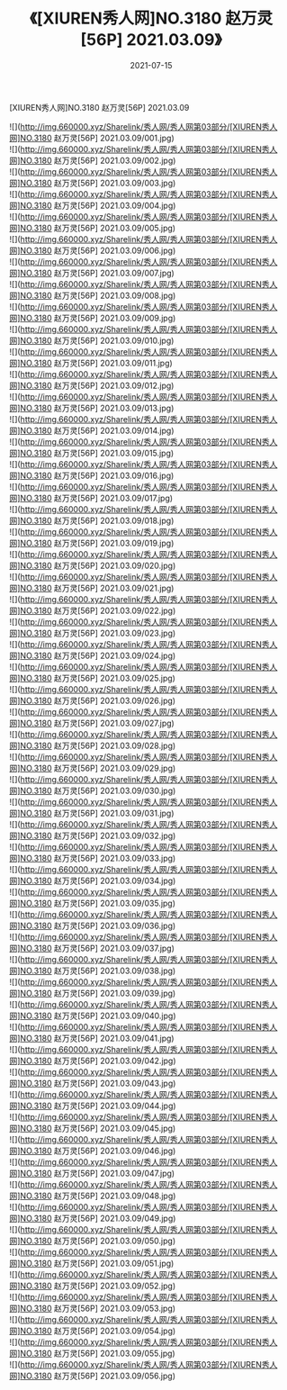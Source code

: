 ﻿---
layout: post
title:  《[XIUREN秀人网]NO.3180 赵万灵[56P] 2021.03.09》
date:   2021-07-15
img: http://img.660000.xyz/Sharelink/秀人网/秀人网第03部分/[XIUREN秀人网]NO.3180 赵万灵[56P] 2021.03.09/000.jpg
categories: [美女, 清纯, 唯美]
---

[XIUREN秀人网]NO.3180 赵万灵[56P] 2021.03.09

  ![](http://img.660000.xyz/Sharelink/秀人网/秀人网第03部分/[XIUREN秀人网]NO.3180 赵万灵[56P] 2021.03.09/001.jpg) <br> ![](http://img.660000.xyz/Sharelink/秀人网/秀人网第03部分/[XIUREN秀人网]NO.3180 赵万灵[56P] 2021.03.09/002.jpg) <br> ![](http://img.660000.xyz/Sharelink/秀人网/秀人网第03部分/[XIUREN秀人网]NO.3180 赵万灵[56P] 2021.03.09/003.jpg) <br> ![](http://img.660000.xyz/Sharelink/秀人网/秀人网第03部分/[XIUREN秀人网]NO.3180 赵万灵[56P] 2021.03.09/004.jpg) <br> ![](http://img.660000.xyz/Sharelink/秀人网/秀人网第03部分/[XIUREN秀人网]NO.3180 赵万灵[56P] 2021.03.09/005.jpg) <br> ![](http://img.660000.xyz/Sharelink/秀人网/秀人网第03部分/[XIUREN秀人网]NO.3180 赵万灵[56P] 2021.03.09/006.jpg) <br> ![](http://img.660000.xyz/Sharelink/秀人网/秀人网第03部分/[XIUREN秀人网]NO.3180 赵万灵[56P] 2021.03.09/007.jpg) <br> ![](http://img.660000.xyz/Sharelink/秀人网/秀人网第03部分/[XIUREN秀人网]NO.3180 赵万灵[56P] 2021.03.09/008.jpg) <br> ![](http://img.660000.xyz/Sharelink/秀人网/秀人网第03部分/[XIUREN秀人网]NO.3180 赵万灵[56P] 2021.03.09/009.jpg) <br> ![](http://img.660000.xyz/Sharelink/秀人网/秀人网第03部分/[XIUREN秀人网]NO.3180 赵万灵[56P] 2021.03.09/010.jpg) <br> ![](http://img.660000.xyz/Sharelink/秀人网/秀人网第03部分/[XIUREN秀人网]NO.3180 赵万灵[56P] 2021.03.09/011.jpg) <br> ![](http://img.660000.xyz/Sharelink/秀人网/秀人网第03部分/[XIUREN秀人网]NO.3180 赵万灵[56P] 2021.03.09/012.jpg) <br> ![](http://img.660000.xyz/Sharelink/秀人网/秀人网第03部分/[XIUREN秀人网]NO.3180 赵万灵[56P] 2021.03.09/013.jpg) <br> ![](http://img.660000.xyz/Sharelink/秀人网/秀人网第03部分/[XIUREN秀人网]NO.3180 赵万灵[56P] 2021.03.09/014.jpg) <br> ![](http://img.660000.xyz/Sharelink/秀人网/秀人网第03部分/[XIUREN秀人网]NO.3180 赵万灵[56P] 2021.03.09/015.jpg) <br> ![](http://img.660000.xyz/Sharelink/秀人网/秀人网第03部分/[XIUREN秀人网]NO.3180 赵万灵[56P] 2021.03.09/016.jpg) <br> ![](http://img.660000.xyz/Sharelink/秀人网/秀人网第03部分/[XIUREN秀人网]NO.3180 赵万灵[56P] 2021.03.09/017.jpg) <br> ![](http://img.660000.xyz/Sharelink/秀人网/秀人网第03部分/[XIUREN秀人网]NO.3180 赵万灵[56P] 2021.03.09/018.jpg) <br> ![](http://img.660000.xyz/Sharelink/秀人网/秀人网第03部分/[XIUREN秀人网]NO.3180 赵万灵[56P] 2021.03.09/019.jpg) <br> ![](http://img.660000.xyz/Sharelink/秀人网/秀人网第03部分/[XIUREN秀人网]NO.3180 赵万灵[56P] 2021.03.09/020.jpg) <br> ![](http://img.660000.xyz/Sharelink/秀人网/秀人网第03部分/[XIUREN秀人网]NO.3180 赵万灵[56P] 2021.03.09/021.jpg) <br> ![](http://img.660000.xyz/Sharelink/秀人网/秀人网第03部分/[XIUREN秀人网]NO.3180 赵万灵[56P] 2021.03.09/022.jpg) <br> ![](http://img.660000.xyz/Sharelink/秀人网/秀人网第03部分/[XIUREN秀人网]NO.3180 赵万灵[56P] 2021.03.09/023.jpg) <br> ![](http://img.660000.xyz/Sharelink/秀人网/秀人网第03部分/[XIUREN秀人网]NO.3180 赵万灵[56P] 2021.03.09/024.jpg) <br> ![](http://img.660000.xyz/Sharelink/秀人网/秀人网第03部分/[XIUREN秀人网]NO.3180 赵万灵[56P] 2021.03.09/025.jpg) <br> ![](http://img.660000.xyz/Sharelink/秀人网/秀人网第03部分/[XIUREN秀人网]NO.3180 赵万灵[56P] 2021.03.09/026.jpg) <br> ![](http://img.660000.xyz/Sharelink/秀人网/秀人网第03部分/[XIUREN秀人网]NO.3180 赵万灵[56P] 2021.03.09/027.jpg) <br> ![](http://img.660000.xyz/Sharelink/秀人网/秀人网第03部分/[XIUREN秀人网]NO.3180 赵万灵[56P] 2021.03.09/028.jpg) <br> ![](http://img.660000.xyz/Sharelink/秀人网/秀人网第03部分/[XIUREN秀人网]NO.3180 赵万灵[56P] 2021.03.09/029.jpg) <br> ![](http://img.660000.xyz/Sharelink/秀人网/秀人网第03部分/[XIUREN秀人网]NO.3180 赵万灵[56P] 2021.03.09/030.jpg) <br> ![](http://img.660000.xyz/Sharelink/秀人网/秀人网第03部分/[XIUREN秀人网]NO.3180 赵万灵[56P] 2021.03.09/031.jpg) <br> ![](http://img.660000.xyz/Sharelink/秀人网/秀人网第03部分/[XIUREN秀人网]NO.3180 赵万灵[56P] 2021.03.09/032.jpg) <br> ![](http://img.660000.xyz/Sharelink/秀人网/秀人网第03部分/[XIUREN秀人网]NO.3180 赵万灵[56P] 2021.03.09/033.jpg) <br> ![](http://img.660000.xyz/Sharelink/秀人网/秀人网第03部分/[XIUREN秀人网]NO.3180 赵万灵[56P] 2021.03.09/034.jpg) <br> ![](http://img.660000.xyz/Sharelink/秀人网/秀人网第03部分/[XIUREN秀人网]NO.3180 赵万灵[56P] 2021.03.09/035.jpg) <br> ![](http://img.660000.xyz/Sharelink/秀人网/秀人网第03部分/[XIUREN秀人网]NO.3180 赵万灵[56P] 2021.03.09/036.jpg) <br> ![](http://img.660000.xyz/Sharelink/秀人网/秀人网第03部分/[XIUREN秀人网]NO.3180 赵万灵[56P] 2021.03.09/037.jpg) <br> ![](http://img.660000.xyz/Sharelink/秀人网/秀人网第03部分/[XIUREN秀人网]NO.3180 赵万灵[56P] 2021.03.09/038.jpg) <br> ![](http://img.660000.xyz/Sharelink/秀人网/秀人网第03部分/[XIUREN秀人网]NO.3180 赵万灵[56P] 2021.03.09/039.jpg) <br> ![](http://img.660000.xyz/Sharelink/秀人网/秀人网第03部分/[XIUREN秀人网]NO.3180 赵万灵[56P] 2021.03.09/040.jpg) <br> ![](http://img.660000.xyz/Sharelink/秀人网/秀人网第03部分/[XIUREN秀人网]NO.3180 赵万灵[56P] 2021.03.09/041.jpg) <br> ![](http://img.660000.xyz/Sharelink/秀人网/秀人网第03部分/[XIUREN秀人网]NO.3180 赵万灵[56P] 2021.03.09/042.jpg) <br> ![](http://img.660000.xyz/Sharelink/秀人网/秀人网第03部分/[XIUREN秀人网]NO.3180 赵万灵[56P] 2021.03.09/043.jpg) <br> ![](http://img.660000.xyz/Sharelink/秀人网/秀人网第03部分/[XIUREN秀人网]NO.3180 赵万灵[56P] 2021.03.09/044.jpg) <br> ![](http://img.660000.xyz/Sharelink/秀人网/秀人网第03部分/[XIUREN秀人网]NO.3180 赵万灵[56P] 2021.03.09/045.jpg) <br> ![](http://img.660000.xyz/Sharelink/秀人网/秀人网第03部分/[XIUREN秀人网]NO.3180 赵万灵[56P] 2021.03.09/046.jpg) <br> ![](http://img.660000.xyz/Sharelink/秀人网/秀人网第03部分/[XIUREN秀人网]NO.3180 赵万灵[56P] 2021.03.09/047.jpg) <br> ![](http://img.660000.xyz/Sharelink/秀人网/秀人网第03部分/[XIUREN秀人网]NO.3180 赵万灵[56P] 2021.03.09/048.jpg) <br> ![](http://img.660000.xyz/Sharelink/秀人网/秀人网第03部分/[XIUREN秀人网]NO.3180 赵万灵[56P] 2021.03.09/049.jpg) <br> ![](http://img.660000.xyz/Sharelink/秀人网/秀人网第03部分/[XIUREN秀人网]NO.3180 赵万灵[56P] 2021.03.09/050.jpg) <br> ![](http://img.660000.xyz/Sharelink/秀人网/秀人网第03部分/[XIUREN秀人网]NO.3180 赵万灵[56P] 2021.03.09/051.jpg) <br> ![](http://img.660000.xyz/Sharelink/秀人网/秀人网第03部分/[XIUREN秀人网]NO.3180 赵万灵[56P] 2021.03.09/052.jpg) <br> ![](http://img.660000.xyz/Sharelink/秀人网/秀人网第03部分/[XIUREN秀人网]NO.3180 赵万灵[56P] 2021.03.09/053.jpg) <br> ![](http://img.660000.xyz/Sharelink/秀人网/秀人网第03部分/[XIUREN秀人网]NO.3180 赵万灵[56P] 2021.03.09/054.jpg) <br> ![](http://img.660000.xyz/Sharelink/秀人网/秀人网第03部分/[XIUREN秀人网]NO.3180 赵万灵[56P] 2021.03.09/055.jpg) <br> ![](http://img.660000.xyz/Sharelink/秀人网/秀人网第03部分/[XIUREN秀人网]NO.3180 赵万灵[56P] 2021.03.09/056.jpg) <br>